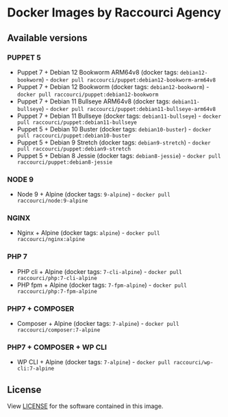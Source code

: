 # Docker Images by Raccourci Agency

## Available versions

### PUPPET 5

- Puppet 7 + Debian 12 Bookworm ARM64v8 (docker tags: `debian12-bookworm`) - `docker pull raccourci/puppet:debian12-bookworm-arm64v8`
- Puppet 7 + Debian 12 Bookworm (docker tags: `debian12-bookworm`) - `docker pull raccourci/puppet:debian12-bookworm`
- Puppet 7 + Debian 11 Bullseye ARM64v8 (docker tags: `debian11-bullseye`) - `docker pull raccourci/puppet:debian11-bullseye-arm64v8`
- Puppet 7 + Debian 11 Bullseye (docker tags: `debian11-bullseye`) - `docker pull raccourci/puppet:debian11-bullseye`
- Puppet 5 + Debian 10 Buster (docker tags: `debian10-buster`) - `docker pull raccourci/puppet:debian10-buster`
- Puppet 5 + Debian 9 Stretch (docker tags: `debian9-stretch`) - `docker pull raccourci/puppet:debian9-stretch`
- Puppet 5 + Debian 8 Jessie (docker tags: `debian8-jessie`) - `docker pull raccourci/puppet:debian8-jessie`

### NODE 9

- Node 9 + Alpine (docker tags: `9-alpine`) - `docker pull raccourci/node:9-alpine`

### NGINX

- Nginx + Alpine (docker tags: `alpine`) - `docker pull raccourci/nginx:alpine`

### PHP 7

- PHP cli + Alpine (docker tags: `7-cli-alpine`) - `docker pull raccourci/php:7-cli-alpine`
- PHP fpm + Alpine (docker tags: `7-fpm-alpine`) - `docker pull raccourci/php:7-fpm-alpine`

### PHP7 + COMPOSER

- Composer + Alpine (docker tags: `7-alpine`) - `docker pull raccourci/composer:7-alpine`

### PHP7 + COMPOSER + WP CLI

- WP CLI + Alpine (docker tags: `7-alpine`) - `docker pull raccourci/wp-cli:7-alpine`

## License

View [LICENSE](LICENSE) for the software contained in this image.
